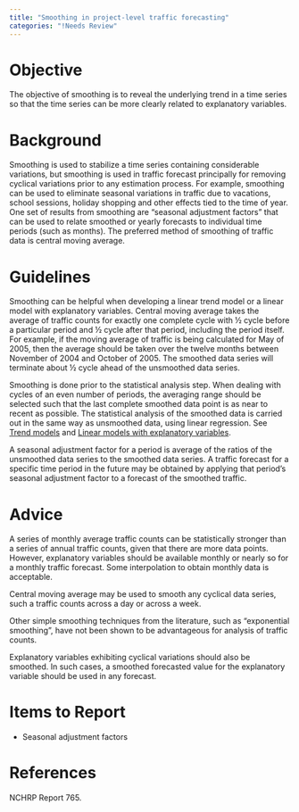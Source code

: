 ```yaml
---
title: "Smoothing in project-level traffic forecasting"
categories: "!Needs Review"
---
```


Objective
=========

The objective of smoothing is to reveal the underlying trend in a time series so that the time series can be more clearly related to explanatory variables.

Background
==========

Smoothing is used to stabilize a time series containing considerable variations, but smoothing is used in traffic forecast principally for removing cyclical variations prior to any estimation process. For example, smoothing can be used to eliminate seasonal variations in traffic due to vacations, school sessions, holiday shopping and other effects tied to the time of year. One set of results from smoothing are “seasonal adjustment factors” that can be used to relate smoothed or yearly forecasts to individual time periods (such as months). The preferred method of smoothing of traffic data is central moving average.

Guidelines
==========

Smoothing can be helpful when developing a linear trend model or a linear model with explanatory variables.
Central moving average takes the average of traffic counts for exactly one complete cycle with ½ cycle before a particular period and ½ cycle after that period, including the period itself. For example, if the moving average of traffic is being calculated for May of 2005, then the average should be taken over the twelve months between November of 2004 and October of 2005. The smoothed data series will terminate about ½ cycle ahead of the unsmoothed data series.

Smoothing is done prior to the statistical analysis step. When dealing with cycles of an even number of periods, the averaging range should be selected such that the last complete smoothed data point is as near to recent as possible.
The statistical analysis of the smoothed data is carried out in the same way as unsmoothed data, using linear regression. See [Trend models](Trend_models_in_project-level_traffic_forecasting) and [Linear models with explanatory variables](Linear_models_with_explanatory_variables_in_project-level_traffic_forecasting).

A seasonal adjustment factor for a period is average of the ratios of the unsmoothed data series to the smoothed data series. A traffic forecast for a specific time period in the future may be obtained by applying that period’s seasonal adjustment factor to a forecast of the smoothed traffic.

Advice
======

A series of monthly average traffic counts can be statistically stronger than a series of annual traffic counts, given that there are more data points. However, explanatory variables should be available monthly or nearly so for a monthly traffic forecast. Some interpolation to obtain monthly data is acceptable.

Central moving average may be used to smooth any cyclical data series, such a traffic counts across a day or across a week.

Other simple smoothing techniques from the literature, such as “exponential smoothing”, have not been shown to be advantageous for analysis of traffic counts.

Explanatory variables exhibiting cyclical variations should also be smoothed. In such cases, a smoothed forecasted value for the explanatory variable should be used in any forecast.

Items to Report
===============

-   Seasonal adjustment factors

References
==========

NCHRP Report 765.

